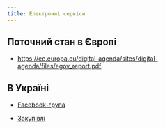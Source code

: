 ```yaml
---
title: Електронні сервіси
---
```


## Поточний стан в Європі

* https://ec.europa.eu/digital-agenda/sites/digital-agenda/files/egov_report.pdf

## В Україні

* [Facebook-група](https://www.facebook.com/groups/eServicesUA/)

* [Закупівлі](e-procurement.html)
